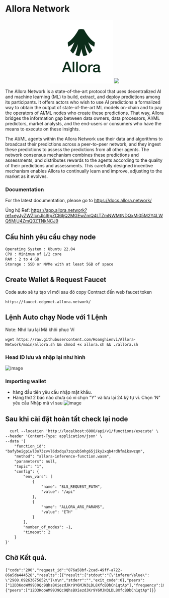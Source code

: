 # Allora Network
<p align="center">
<img src='AlloraLogo.jpeg' width='200'>
<a href="https://goreportcard.com/badge/github.com/allora-network/allora-chain">
    <img src="https://goreportcard.com/badge/github.com/allora-network/allora-chain">
</a>
</p>

The Allora Network is a state-of-the-art protocol that uses decentralized AI and machine learning (ML) to build, extract, and deploy predictions among its participants. It offers actors who wish to use AI predictions a formalized way to obtain the output of state-of-the-art ML models on-chain and to pay the operators of AI/ML nodes who create these predictions. That way, Allora bridges the information gap between data owners, data processors, AI/ML predictors, market analysts, and the end-users or consumers who have the means to execute on these insights.

The AI/ML agents within the Allora Network use their data and algorithms to broadcast their predictions across a peer-to-peer network, and they ingest these predictions to assess the predictions from all other agents. The network consensus mechanism combines these predictions and assessments, and distributes rewards to the agents according to the quality of their predictions and assessments. This carefully designed incentive mechanism enables Allora to continually learn and improve, adjusting to the market as it evolves.

### Documentation
For the latest documentation, please go to https://docs.allora.network/

Úng hộ Ref: https://app.allora.network?ref=eyJyZWZlcnJlcl9pZCI6IjQ2MGEwZmQ4LTZmNWMtNDQxMi05M2Y4LWQ5MjU4ZmQ0ZTNkNCJ9

## Cấu hình yêu cầu chạy node
```
Operating System : Ubuntu 22.04
CPU : Minimum of 1/2 core
RAM : 2 to 4 GB
Storage : SSD or NVMe with at least 5GB of space
```

## Create Wallet & Request Faucet

Code auto sẽ tự tạo ví mới sau đó copy Contract đến web faucet token
```
https://faucet.edgenet.allora.network/
```
## Lệnh Auto chạy Node với 1 Lệnh
Note: Nhớ lưu lại Mã khôi phục Ví
```
wget https://raw.githubusercontent.com/Hoanghienvi/Allora-Network/main/allora.sh && chmod +x allora.sh && ./allora.sh
```
### Head ID lưu và nhập lại như hình
![image](https://github.com/Hoanghienvi/Allora-Network/assets/87926002/b423f1e2-d32f-47fc-91cd-f6b80f7238f4)

### Importing wallet 
- hàng đầu tiên yêu cầu nhập mật khẩu.
- Hàng thứ 2 bác nào chưa có ví chọn "Y" và lưu lại 24 ký tự ví. Chọn 'N" yêu cầu Nhập mã ví sau
![image](https://github.com/Hoanghienvi/Allora-Network/assets/87926002/842d649a-da4a-4e7e-8947-76aad3a3681b)


## Sau khi cài đặt hoàn tất check lại node
```
  curl --location 'http://localhost:6000/api/v1/functions/execute' \
--header 'Content-Type: application/json' \
--data '{
    "function_id": "bafybeigpiwl3o73zvvl6dxdqu7zqcub5mhg65jiky2xqb4rdhfmikswzqm",
    "method": "allora-inference-function.wasm",
    "parameters": null,
    "topic": "1",
    "config": {
        "env_vars": [
            {
                "name": "BLS_REQUEST_PATH",
                "value": "/api"
            },
            {
                "name": "ALLORA_ARG_PARAMS",
                "value": "ETH"
            }
        ],
        "number_of_nodes": -1,
        "timeout": 2
    }
}'
```
## Chờ Kết quả.
```
{"code":"200","request_id":"876a58bf-2cad-49ff-a722-86a5da444528","results":[{"result":{"stdout":"{\"infererValue\": \"2908.09263675852\"}\n\n","stderr":"","exit_code":0},"peers":["12D3KooWM99J9Qc9QhsBXiezdJKr9Y6MJN3LDL8XfcBDbCn1qtAp"],"frequency":100}],"cluster":{"peers":["12D3KooWM99J9Qc9QhsBXiezdJKr9Y6MJN3LDL8XfcBDbCn1qtAp"]}}
```
